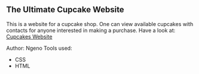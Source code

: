 ## The Ultimate Cupcake Website
This is a website for a cupcake shop.
One can view available cupcakes with contacts for anyone interested in making a purchase.
Have a look at:
[Cupcakes Website](http://www.ngenovictor.github.io/cupcakes)

Author: Ngeno
Tools used:
* CSS
* HTML
